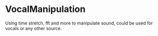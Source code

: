 # VocalManipulation
 Using time stretch, fft and more to manipulate sound, could be used for vocals or any other source.
